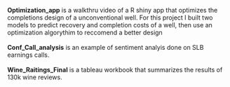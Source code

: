 <B>Optimization_app</B> is a walkthru video of a R shiny app that optimizes the completions design of a unconventional well.  For this project I built two models to predict recovery and completion costs of a well, then use an optimization algorythim to reccomend a better design 
<BR> </BR>
<B>Conf_Call_analysis</B> is an example of sentiment analyis done on SLB earnings calls.  
<BR>
<B>Wine_Raitings_Final</B> is a tableau workbook that summarizes the results of 130k wine reviews.  
